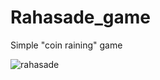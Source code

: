 # Rahasade_game
Simple "coin raining" game

![rahasade](https://user-images.githubusercontent.com/114475641/210066794-47d66105-7157-40ba-bbe0-f965f7498d35.jpg)
